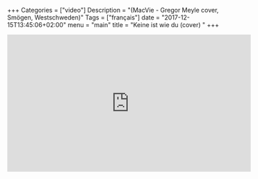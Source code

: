 +++
Categories = ["video"]
Description = "(MacVie - Gregor Meyle cover, Smögen, Westschweden)"
Tags = ["français"]
date = "2017-12-15T13:45:06+02:00"
menu = "main"
title = "Keine ist wie du (cover) "
+++


<iframe width="560" height="315" src="https://www.youtube.com/embed/Q5VTxzoCATI?rel=0&amp;controls=0" frameborder="0" gesture="media" allow="encrypted-media" allowfullscreen></iframe>
